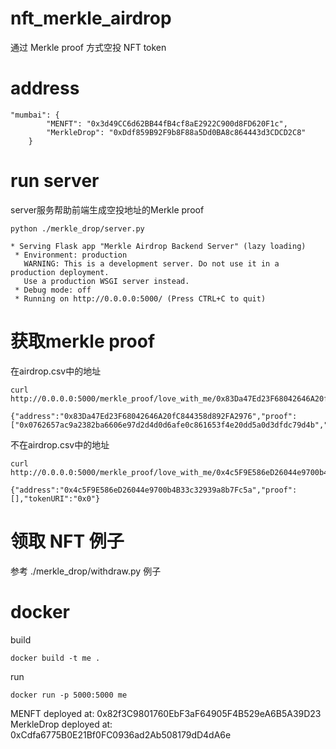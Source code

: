 # nft_merkle_airdrop

通过 Merkle proof 方式空投 NFT token


# address

```
"mumbai": {
        "MENFT": "0x3d49CC6d62BB44fB4cf8aE2922C900d8FD620F1c",
        "MerkleDrop": "0xDdf859B92F9b8F88a5Dd0BA8c864443d3CDCD2C8"
    }
```


# run server

server服务帮助前端生成空投地址的Merkle proof

```
python ./merkle_drop/server.py

* Serving Flask app "Merkle Airdrop Backend Server" (lazy loading)
 * Environment: production
   WARNING: This is a development server. Do not use it in a production deployment.
   Use a production WSGI server instead.
 * Debug mode: off
 * Running on http://0.0.0.0:5000/ (Press CTRL+C to quit)
```

# 获取merkle proof

在airdrop.csv中的地址

```
curl http://0.0.0.0:5000/merkle_proof/love_with_me/0x83Da47Ed23F68042646A20fC844358d892FA2976

{"address":"0x83Da47Ed23F68042646A20fC844358d892FA2976","proof":["0x0762657ac9a2382ba6606e97d2d4d0d6afe0c861653f4e20dd5a0d3dfdc79d4b","0x92eea7c4429f2450ee65bb20fb6c72438efe5292e0168f61b60a8e2e0ada9d37","0x77b448f6981c9dcd0ca20c6afc93c110090ef43f2b87558bdff76cef328d5e37","0xafba83455e14402d3599e939af71aa5e7caca8fa6ac2ba7cf358f2aafa396e79"],"tokenURI":"QmXRVfBz9Zdv2h11RBgLPV6ia5Pz6QTdrPFMHsfo4bF5YM"}
```


不在airdrop.csv中的地址
```
curl http://0.0.0.0:5000/merkle_proof/love_with_me/0x4c5F9E586eD26044e9700b4B33c32939a8b7Fc5a

{"address":"0x4c5F9E586eD26044e9700b4B33c32939a8b7Fc5a","proof":[],"tokenURI":"0x0"}
```

# 领取 NFT 例子

参考 ./merkle_drop/withdraw.py 例子

# docker 

build

```
docker build -t me .
```

run 

```
docker run -p 5000:5000 me
```

MENFT deployed at: 0x82f3C9801760EbF3aF64905F4B529eA6B5A39D23
MerkleDrop deployed at: 0xCdfa6775B0E21Bf0FC0936ad2Ab508179dD4dA6e